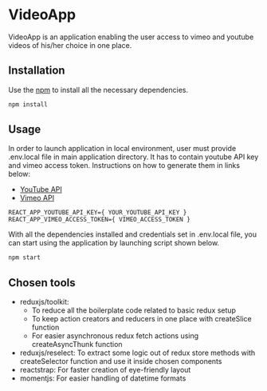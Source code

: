# VideoApp

VideoApp is an application enabling the user access to vimeo and youtube videos of his/her choice in one place.

## Installation

Use the [npm](https://www.npmjs.com/) to install all the necessary dependencies.

```javascript
npm install
```

## Usage

In order to launch application in local environment, user must provide .env.local file in main application directory. It has to contain youtube API key and vimeo access token. Instructions on how to generate them in links below:

- [YouTube API](https://developers.google.com/youtube/v3/getting-started)
- [Vimeo API](https://developer.vimeo.com/api/guides/start)

```
REACT_APP_YOUTUBE_API_KEY={ YOUR_YOUTUBE_API_KEY }
REACT_APP_VIMEO_ACCESS_TOKEN={ VIMEO_ACCESS_TOKEN }
```

With all the dependencies installed and credentials set in .env.local file, you can start using the application by launching script shown below.

```javascript
npm start
```

## Chosen tools

- reduxjs/toolkit:
  - To reduce all the boilerplate code related to basic redux setup
  - To keep action creators and reducers in one place with createSlice function
  - For easier asynchronous redux fetch actions using createAsyncThunk function
- reduxjs/reselect: To extract some logic out of redux store methods with createSelector function and use it inside chosen components
- reactstrap: For faster creation of eye-friendly layout
- momentjs: For easier handling of datetime formats
